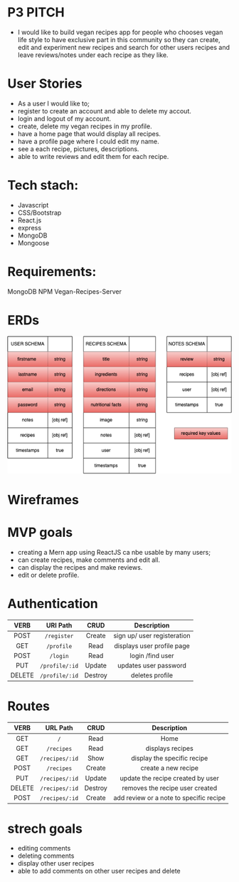 # P3 PITCH
- I would like to build vegan recipes app for people who chooses vegan life style to have exclusive part in this community so they can create, edit and experiment new recipes and search for other users recipes and leave reviews/notes under each recipe as they like.

# User Stories
- As a user I would like to; 
- register to create an account and able to delete my accout.
- login and logout of my account.
- create, delete my vegan recipes in my profile.
- have a home page that would display all recipes.
- have a profile page where I could edit my name.
- see a each recipe, pictures, descriptions.
- able to write reviews and edit them for each recipe.

# Tech stach:
- Javascript
- CSS/Bootstrap
- React.js
- express
- MongoDB
- Mongoose

# Requirements:
MongoDB
NPM
Vegan-Recipes-Server

# ERDs 
![Wireframes](public/wireframes/userschema.png)

# Wireframes


# MVP goals
- creating a Mern app using ReactJS ca nbe usable by many users;
- can create recipes, make comments and edit all.
- can display the recipes and make reviews.
- edit or delete profile.


# Authentication
| VERB   | URI Path                    | CRUD            | Description                             |
| :----: | :-------------------------: | :-------------: | :-------------------------------------: |
| POST   | `/register`                 | Create          | sign up/ user registeration             |
| GET    | `/profile`                  | Read            | displays user profile page              |
| POST   | `/login`                    | Read            | login /find user                        |
| PUT    | `/profile/:id`              | Update          | updates user password                   |
| DELETE | `/profile/:id`              | Destroy         | deletes profile                         |

# Routes
| VERB   | URL Path                    | CRUD           | Description                              |
| :----: | :-------------------------: | :------------: | :--------------------------------------: |
| GET    | `/`                         | Read           | Home | Layout                            |
| GET    | `/recipes`                  | Read           | displays recipes                         |
| GET    | `/recipes/:id`              | Show           | display the specific recipe              |
| POST   | `/recipes`                  | Create         | create a new recipe                      |
| PUT    | `/recipes/:id`              | Update         | update the recipe created by user        |
| DELETE | `/recipes/:id`              | Destroy        | removes the recipe user created          |
| POST   |  `/recipes/:id`          | Create         | add review or a note to specific recipe  |

# strech goals
- editing comments 
- deleting comments
- display other user recipes
- able to add comments on other user recipes and delete
